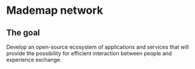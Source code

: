 # Mademap network

## The goal

Develop an open-source ecosystem of applications and services that will provide the possibility for efficient interaction between people and experience exchange.
